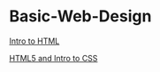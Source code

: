 # Basic-Web-Design

<a href="intro_to_html/index.html" target="_blank">Intro to HTML</a>

<a href="HTML5_intro_to_CSS/index.html" target="_blank">HTML5 and Intro to CSS</a>
